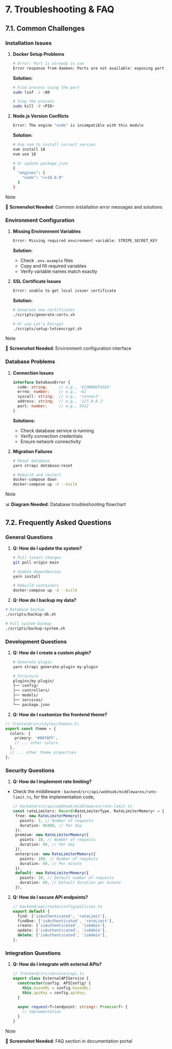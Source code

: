 # 7. Troubleshooting & FAQ

## 7.1. Common Challenges

### Installation Issues

1. **Docker Setup Problems**
   ```bash
   # Error: Port is already in use
   Error response from daemon: Ports are not available: exposing port TCP 0.0.0.0:80 -> 0.0.0.0:0: listen tcp 0.0.0.0:80: bind: address already in use
   ```
   
   **Solution:**
   ```bash
   # Find process using the port
   sudo lsof -i :80
   
   # Stop the process
   sudo kill -9 <PID>
   ```

2. **Node.js Version Conflicts**
   ```bash
   Error: The engine "node" is incompatible with this module
   ```
   
   **Solution:**
   ```bash
   # Use nvm to install correct version
   nvm install 18
   nvm use 18
   
   # Or update package.json
   {
     "engines": {
       "node": ">=18.0.0"
     }
   }
   ```

> [!NOTE]
> 📸 **Screenshot Needed**: Common installation error messages and solutions

### Environment Configuration

1. **Missing Environment Variables**
   ```bash
   Error: Missing required environment variable: STRIPE_SECRET_KEY
   ```
   
   **Solution:**
   - Check `.env.example` files
   - Copy and fill required variables
   - Verify variable names match exactly

2. **SSL Certificate Issues**
   ```bash
   Error: unable to get local issuer certificate
   ```
   
   **Solution:**
   ```bash
   # Generate new certificates
   ./scripts/generate-certs.sh
   
   # Or use Let's Encrypt
   ./scripts/setup-letsencrypt.sh
   ```

> [!NOTE]
> 📸 **Screenshot Needed**: Environment configuration interface

### Database Problems

1. **Connection Issues**
   ```typescript
   interface DatabaseError {
     code: string;     // e.g., 'ECONNREFUSED'
     errno: number;    // e.g., -61
     syscall: string;  // e.g., 'connect'
     address: string;  // e.g., '127.0.0.1'
     port: number;     // e.g., 5432
   }
   ```
   
   **Solutions:**
   - Check database service is running
   - Verify connection credentials
   - Ensure network connectivity

2. **Migration Failures**
   ```bash
   # Reset database
   yarn strapi database:reset
   
   # Rebuild and restart
   docker-compose down
   docker-compose up -d --build
   ```

> [!NOTE]
> 📊 **Diagram Needed**: Database troubleshooting flowchart

## 7.2. Frequently Asked Questions

### General Questions

1. **Q: How do I update the system?**
   ```bash
   # Pull latest changes
   git pull origin main
   
   # Update dependencies
   yarn install
   
   # Rebuild containers
   docker-compose up -d --build
   ```

2. **Q: How do I backup my data?**
  ```bash
  # Database backup
  ./scripts/backup-db.sh
  
  # Full system backup
  ./scripts/backup-system.sh
  ```

### Development Questions

1. **Q: How do I create a custom plugin?**
   ```bash
   # Generate plugin
   yarn strapi generate:plugin my-plugin
   
   # Structure
   plugins/my-plugin/
   ├── config/
   ├── controllers/
   ├── models/
   ├── services/
   └── package.json
   ```

2. **Q: How do I customize the frontend theme?**
```typescript
// frontend/src/styles/themin.ts
export const theme = {
  colors: {
    primary: '#007AFF',
    // ... other colors
  },
  // ... other theme properties
};
```

### Security Questions

1. **Q: How do I implement rate limiting?**
- Check the middleware : `backend/src/api/webhook/middlewares/rate-limit.ts`, for the implementation code, 
   ```typescript
   // backend/src/api/webhook/middlewares/rate-limit.ts
  const rateLimiters: Record<RateLimiterType, RateLimiterMemory> = {
    free: new RateLimiterMemory({
      points: 3, // Number of requests
      duration: 86400, // Per day
    }),
    premium: new RateLimiterMemory({
      points: 10, // Number of requests
      duration: 60, // Per day
    }),
    enterprise: new RateLimiterMemory({
      points: 100, // Number of requests
      duration: 60, // Per minute
    }),
    default: new RateLimiterMemory({
      points: 20, // Default number of requests
      duration: 60, // Default duration per minute
    }),
   ```

2. **Q: How do I secure API endpoints?**
   ```typescript
   // backend/api/route/config/policies.ts
   export default {
     find: ['isAuthenticated', 'rateLimit'],
     findOne: ['isAuthenticated', 'rateLimit'],
     create: ['isAuthenticated', 'isAdmin'],
     update: ['isAuthenticated', 'isAdmin'],
     delete: ['isAuthenticated', 'isAdmin'],
   };
   ```


### Integration Questions

1. **Q: How do I integrate with external APIs?**
   ```typescript
   // frontend/src/services/api.ts
   export class ExternalAPIService {
     constructor(config: APIConfig) {
       this.baseURL = config.baseURL;
       this.apiKey = config.apiKey;
     }
     
     async request<T>(endpoint: string): Promise<T> {
       // Implementation
     }
   }
   ```

> [!NOTE]
> 📸 **Screenshot Needed**: FAQ section in documentation portal 